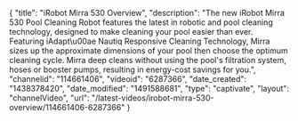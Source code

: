 {
    "title": "iRobot Mirra 530 Overview",
    "description": "The new iRobot Mirra 530 Pool Cleaning Robot features the latest in robotic and pool cleaning technology, designed to make cleaning your pool easier than ever. Featuring iAdapt\u00ae Nautiq Responsive Cleaning Technology, Mirra sizes up the approximate dimensions of your pool then choose the optimum cleaning cycle. Mirra deep cleans without using the pool's filtration system, hoses or booster pumps, resulting in energy-cost savings for you.",
    "channelid": "114661406",
    "videoid": "6287366",
    "date_created": "1438378420",
    "date_modified": "1491588681",
    "type": "captivate",
    "layout": "channelVideo",
    "url": "\/latest-videos\/irobot-mirra-530-overview\/114661406-6287366"
}